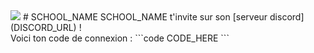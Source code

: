 <img src="URL_LOGO_HERE">
# SCHOOL_NAME
SCHOOL_NAME t'invite sur son [serveur discord](DISCORD_URL) !
<br>
Voici ton code de connexion : 
```code
CODE_HERE
``` 